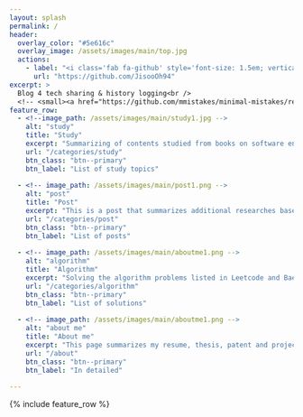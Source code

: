```yaml
---
layout: splash
permalink: /
header:
  overlay_color: "#5e616c"
  overlay_image: /assets/images/main/top.jpg
  actions:
    - label: "<i class='fab fa-github' style='font-size: 1.5em; vertical-align: bottom'></i>&nbsp; Github"
      url: "https://github.com/JisooOh94"
excerpt: >
  Blog 4 tech sharing & history logging<br />
  <!-- <small><a href="https://github.com/mmistakes/minimal-mistakes/releases/tag/4.17.2">Latest release v4.17.2</a></small> -->
feature_row:
  - <!--image_path: /assets/images/main/study1.jpg -->
    alt: "study"
    title: "Study"
    excerpt: "Summarizing of contents studied from books on software engineering. It can be difficult for others to read and understand because I have organized it into an easy structure to understand."
    url: "/categories/study"
    btn_class: "btn--primary"
    btn_label: "List of study topics"
  
  - <!-- image_path: /assets/images/main/post1.png -->
    alt: "post"
    title: "Post"
    excerpt: "This is a post that summarizes additional researches based on what i have learned from the book. It also includes a post that outlines development tips i have learned in my work."
    url: "/categories/post"
    btn_class: "btn--primary"
    btn_label: "List of posts"
  
  - <!-- image_path: /assets/images/main/aboutme1.png -->
    alt: "algorithm"
    title: "Algorithm"
    excerpt: "Solving the algorithm problems listed in Leetcode and Baekjoon judge, and organized the succeed solution codes. I will further review these solution codes later to learn how to improve performance that i did not think of at the time of implementation."
    url: "/categories/algorithm"
    btn_class: "btn--primary"
    btn_label: "List of solutions"
  
  - <!-- image_path: /assets/images/main/aboutme1.png -->
    alt: "about me"
    title: "About me"
    excerpt: "This page summarizes my resume, thesis, patent and project history from 2013 to the present. It will updated whenever new or important project execution history is added."
    url: "/about"
    btn_class: "btn--primary"
    btn_label: "In detailed" 
    
---
```


{% include feature_row %}
